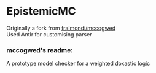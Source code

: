# EpistemicMC
Originally a fork from [fraimondi/mccogwed](https://github.com/fraimondi/mccogwed)\
Used Antlr for customising parser


### mccogwed's readme:
A prototype model checker for a weighted doxastic logic

